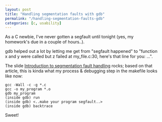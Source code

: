 ```yaml
---
layout: post
title: "Handling segmentation faults with gdb"
permalink: "/handling-segmentation-faults-gdb"
categories: [c, usability]
---
```


As a C newbie, I've never gotten a segfault until tonight (yes, my homework's due in a couple of hours..).

gdb helped out a lot by letting me get from "segfault happened" to "function x and y were called but z failed at my_file.c:30, here's that line for you: ...".

The slide <a href="http://www.slideshare.net/noobyahoo/introduction-to-segmentation-fault-handling-5563036">Introduction to segmentation fault handling</a> rocks; based on that article, this is kinda what my process & debugging step in the makefile looks like now:

<pre><code lang=""bash"">gcc -Wall -c -g *.c
gcc -o my_program *.o
gdb my_program
(inside gdb) run
(inside gdb) <..make your program segfault..>
(inside gdb) backtrace</code></pre>

Sweet!
